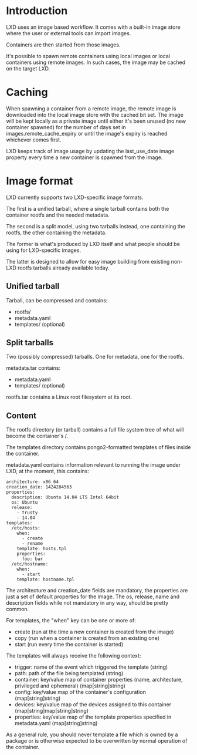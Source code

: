 # Introduction
LXD uses an image based workflow. It comes with a built-in image store
where the user or external tools can import images.

Containers are then started from those images.

It's possible to spawn remote containers using local images or local
containers using remote images. In such cases, the image may be cached
on the target LXD.

# Caching
When spawning a container from a remote image, the remote image is
downloaded into the local image store with the cached bit set. The image
will be kept locally as a private image until either it's been unused
(no new container spawned) for the number of days set in
images.remote\_cache\_expiry or until the image's expiry is reached
whichever comes first.

LXD keeps track of image usage by updating the last\_use\_date image
property every time a new container is spawned from the image.

# Image format
LXD currently supports two LXD-specific image formats.

The first is a unified tarball, where a single tarball
contains both the container rootfs and the needed metadata.

The second is a split model, using two tarballs instead, one containing
the rootfs, the other containing the metadata.

The former is what's produced by LXD itself and what people should be
using for LXD-specific images.

The latter is designed to allow for easy image building from existing
non-LXD rootfs tarballs already available today.

## Unified tarball
Tarball, can be compressed and contains:
 - rootfs/
 - metadata.yaml
 - templates/ (optional)

## Split tarballs
Two (possibly compressed) tarballs. One for metadata, one for the rootfs.

metadata.tar contains:
 - metadata.yaml
 - templates/ (optional)

rootfs.tar contains a Linux root filesystem at its root.

## Content
The rootfs directory (or tarball) contains a full file system tree of what will become the container's /.

The templates directory contains pongo2-formatted templates of files inside the container.

metadata.yaml contains information relevant to running the image under
LXD, at the moment, this contains:

    architecture: x86_64
    creation_date: 1424284563
    properties:
      description: Ubuntu 14.04 LTS Intel 64bit
      os: Ubuntu
      release:
        - trusty
        - 14.04
    templates:
      /etc/hosts:
        when:
          - create
          - rename
        template: hosts.tpl
        properties:
          foo: bar
      /etc/hostname:
        when:
          - start
        template: hostname.tpl

The architecture and creation\_date fields are mandatory, the properties
are just a set of default properties for the image. The os, release,
name and description fields while not mandatory in any way, should be
pretty common.

For templates, the "when" key can be one or more of:
 - create (run at the time a new container is created from the image)
 - copy (run when a container is created from an existing one)
 - start (run every time the container is started)

The templates will always receive the following context:
 - trigger: name of the event which triggered the template (string)
 - path: path of the file being templated (string)
 - container: key/value map of container properties (name, architecture, privileged and ephemeral) (map[string]string)
 - config: key/value map of the container's configuration (map[string]string)
 - devices: key/value map of the devices assigned to this container (map[string]map[string]string)
 - properties: key/value map of the template properties specified in metadata.yaml (map[string]string)

As a general rule, you should never template a file which is owned by a
package or is otherwise expected to be overwritten by normal operation
of the container.
